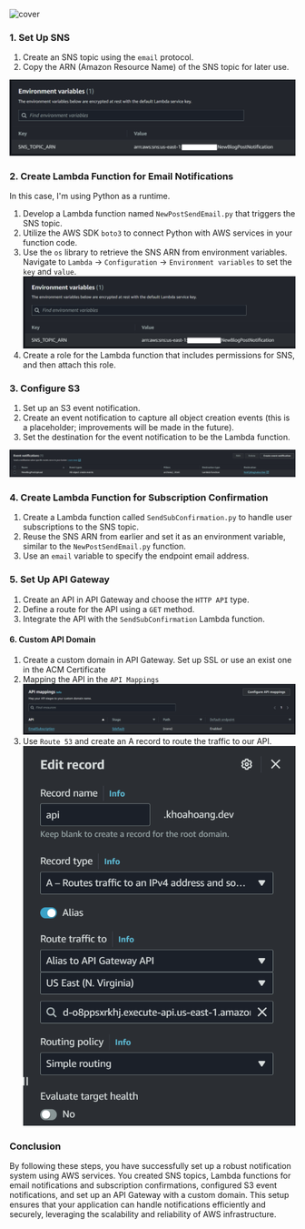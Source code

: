 ![cover](https://blog.khoah.net/images/sns.jpg)
### 1. Set Up SNS

1. Create an SNS topic using the `email` protocol.
2. Copy the ARN (Amazon Resource Name) of the SNS topic for later use.

![alt text](<images/lambda-sns- (3).png>)

### 2. Create Lambda Function for Email Notifications
In this case, I'm using Python as a runtime.
1. Develop a Lambda function named `NewPostSendEmail.py` that triggers the SNS topic.
2. Utilize the AWS SDK `boto3` to connect Python with AWS services in your function code.
3. Use the `os` library to retrieve the SNS ARN from environment variables. Navigate to `Lambda` -> `Configuration` -> `Environment variables` to set the `key` and `value`.
![alt text](<images/lambda-sns- (3).png>)
4. Create a role for the Lambda function that includes permissions for SNS, and then attach this role.

### 3. Configure S3

1. Set up an S3 event notification.
2. Create an event notification to capture all object creation events (this is a placeholder; improvements will be made in the future).
3. Set the destination for the event notification to be the Lambda function.

![alt text](<images/lambda-sns- (4).png>)

### 4. Create Lambda Function for Subscription Confirmation

1. Create a Lambda function called `SendSubConfirmation.py` to handle user subscriptions to the SNS topic.
2. Reuse the SNS ARN from earlier and set it as an environment variable, similar to the `NewPostSendEmail.py` function.
3. Use an `email` variable to specify the endpoint email address.

### 5. Set Up API Gateway

1. Create an API in API Gateway and choose the `HTTP API` type.
2. Define a route for the API using a `GET` method.
3. Integrate the API with the `SendSubConfirmation` Lambda function.

#### 6. Custom API Domain

1. Create a custom domain in API Gateway. Set up SSL or use an exist one in the ACM Certificate
2. Mapping the API in the `API Mappings`
![alt text](<images/lambda-sns- (5).png>)
3. Use `Route 53` and create an A record to route the traffic to our API.
![alt text](<images/lambda-sns- (1).png>)

### Conclusion

By following these steps, you have successfully set up a robust notification system using AWS services. You created SNS topics, Lambda functions for email notifications and subscription confirmations, configured S3 event notifications, and set up an API Gateway with a custom domain. This setup ensures that your application can handle notifications efficiently and securely, leveraging the scalability and reliability of AWS infrastructure.
